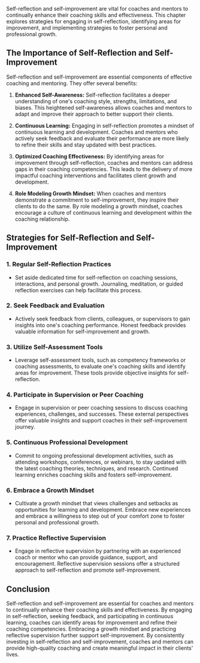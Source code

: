 
Self-reflection and self-improvement are vital for coaches and mentors to continually enhance their coaching skills and effectiveness. This chapter explores strategies for engaging in self-reflection, identifying areas for improvement, and implementing strategies to foster personal and professional growth.

The Importance of Self-Reflection and Self-Improvement
------------------------------------------------------

Self-reflection and self-improvement are essential components of effective coaching and mentoring. They offer several benefits:

1. **Enhanced Self-Awareness:** Self-reflection facilitates a deeper understanding of one's coaching style, strengths, limitations, and biases. This heightened self-awareness allows coaches and mentors to adapt and improve their approach to better support their clients.

2. **Continuous Learning:** Engaging in self-reflection promotes a mindset of continuous learning and development. Coaches and mentors who actively seek feedback and evaluate their performance are more likely to refine their skills and stay updated with best practices.

3. **Optimized Coaching Effectiveness:** By identifying areas for improvement through self-reflection, coaches and mentors can address gaps in their coaching competencies. This leads to the delivery of more impactful coaching interventions and facilitates client growth and development.

4. **Role Modeling Growth Mindset:** When coaches and mentors demonstrate a commitment to self-improvement, they inspire their clients to do the same. By role modeling a growth mindset, coaches encourage a culture of continuous learning and development within the coaching relationship.

Strategies for Self-Reflection and Self-Improvement
---------------------------------------------------

### 1. **Regular Self-Reflection Practices**

* Set aside dedicated time for self-reflection on coaching sessions, interactions, and personal growth. Journaling, meditation, or guided reflection exercises can help facilitate this process.

### 2. **Seek Feedback and Evaluation**

* Actively seek feedback from clients, colleagues, or supervisors to gain insights into one's coaching performance. Honest feedback provides valuable information for self-improvement and growth.

### 3. **Utilize Self-Assessment Tools**

* Leverage self-assessment tools, such as competency frameworks or coaching assessments, to evaluate one's coaching skills and identify areas for improvement. These tools provide objective insights for self-reflection.

### 4. **Participate in Supervision or Peer Coaching**

* Engage in supervision or peer coaching sessions to discuss coaching experiences, challenges, and successes. These external perspectives offer valuable insights and support coaches in their self-improvement journey.

### 5. **Continuous Professional Development**

* Commit to ongoing professional development activities, such as attending workshops, conferences, or webinars, to stay updated with the latest coaching theories, techniques, and research. Continued learning enriches coaching skills and fosters self-improvement.

### 6. **Embrace a Growth Mindset**

* Cultivate a growth mindset that views challenges and setbacks as opportunities for learning and development. Embrace new experiences and embrace a willingness to step out of your comfort zone to foster personal and professional growth.

### 7. **Practice Reflective Supervision**

* Engage in reflective supervision by partnering with an experienced coach or mentor who can provide guidance, support, and encouragement. Reflective supervision sessions offer a structured approach to self-reflection and promote self-improvement.

Conclusion
----------

Self-reflection and self-improvement are essential for coaches and mentors to continually enhance their coaching skills and effectiveness. By engaging in self-reflection, seeking feedback, and participating in continuous learning, coaches can identify areas for improvement and refine their coaching competencies. Embracing a growth mindset and practicing reflective supervision further support self-improvement. By consistently investing in self-reflection and self-improvement, coaches and mentors can provide high-quality coaching and create meaningful impact in their clients' lives.
